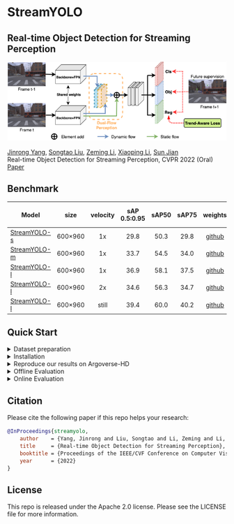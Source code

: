 # StreamYOLO

## Real-time Object Detection for Streaming Perception
<p align='left'>
  <img src='assets/train.png' width='721'/>
</p>

[Jinrong Yang](https://scholar.google.com.hk/citations?user=8Of_NYQAAAAJ&hl=zh-CN), [Songtao Liu](https://scholar.google.com.hk/citations?hl=zh-CN&user=xY9qK1QAAAAJ), [Zeming Li](https://www.zemingli.com/), [Xiaoping Li](http://mse.hust.edu.cn/info/1143/1374.htm), [Sun Jian](http://www.jiansun.org/) <br>
Real-time Object Detection for Streaming Perception, CVPR 2022 (Oral)<br>
[Paper](https://arxiv.org/abs/2203.12338)


## Benchmark

|Model |size |velocity | sAP<br>0.5:0.95 | sAP50 |sAP75| weights | COCO pretrained weights |
| ------        |:---: | :---:       |:---:     |:---:  | :---: | :----: | :----: |
|[StreamYOLO-s](./exps/StreamYOLO/cfgs/s_s50_onex_dfp_tal_flip.py)    |600×960  |1x      |29.8     |50.3 | 29.8 |[github](/yancie-yjr/StreamYOLO/releases/download/0.1.0rc/s_s50_one_x.pth) |[github](/yancie-yjr/StreamYOLO/releases/download/0.1.0rc/yolox_s.pth) |
|[StreamYOLO-m](/exps/StreamYOLO/cfgs/m_s50_onex_dfp_tal_flip.py)    |600×960  |1x      |33.7     |54.5 |34.0|[github](/yancie-yjr/StreamYOLO/releases/download/0.1.0rc/m_s50_one_x.pth) |[github](/yancie-yjr/StreamYOLO/releases/download/0.1.0rc/yolox_m.pth) |
|[StreamYOLO-l](/exps/StreamYOLO/cfgs/l_s50_onex_dfp_tal_flip.py)    |600×960  |1x  |36.9 |58.1| 37.5 |[github](/yancie-yjr/StreamYOLO/releases/download/0.1.0rc/l_s50_one_x.pth) |[github](/yancie-yjr/StreamYOLO/releases/download/0.1.0rc/yolox_l.pth) |
|[StreamYOLO-l](/exps/StreamYOLO/cfgs/l_s50_twox_dfp_tal_flip.py)   |600×960  |2x      | 34.6 |56.3|34.7 |[github](/yancie-yjr/StreamYOLO/releases/download/0.1.0rc/l_s50_two_x.pth) |[github](/yancie-yjr/StreamYOLO/releases/download/0.1.0rc/yolox_l.pthh) |
|[StreamYOLO-l](/exps/StreamYOLO/cfgs/l_s50_still_dfp_flip.py)   |600×960  | still      | 39.4 |60.0 | 40.2 |[github](/yancie-yjr/StreamYOLO/releases/download/0.1.0rc/l_s50_still.pth) |[github](/yancie-yjr/StreamYOLO/releases/download/0.1.0rc/yolox_l.pth) |

## Quick Start

<details>
<summary>Dataset preparation</summary>

You can download Argoverse-1.1 full dataset and annotation from [HERE](https://www.cs.cmu.edu/~mengtial/proj/streaming/) and unzip it.

The folder structure should be organized as follows before our processing.

```shell
StreamYOLO
├── exps
├── tools
├── yolox
├── data
│   ├── Argoverse-1.1
│   │   ├── annotations
│   │       ├── tracking
│   │           ├── train
│   │           ├── val
│   │           ├── test
│   ├── Argoverse-HD
│   │   ├── annotations
│   │       ├── test-meta.json
│   │       ├── train.json
│   │       ├── val.json
```

The hash strings represent different video sequences in Argoverse, and `ring_front_center` is one of the sensors for that sequence. Argoverse-HD annotations correspond to images from this sensor. Information from other sensors (other ring cameras or LiDAR) is not used, but our framework can be also extended to these modalities or to a multi-modality setting.


</details>


<details>
<summary>Installation</summary>

Step1. Install YOLOX.
```shell
# basic python libraries
conda create --name streamyolo python=3.7

pip install torch==1.7.1+cu110 torchvision==0.8.2+cu110 torchaudio==0.7.2 -f https://download.pytorch.org/whl/torch_stable.html

pip3 install yolox==0.3
git clone git@github.com:yancie-yjr/StreamYOLO.git

# add StreamYOLO to PYTHONPATH by adding the following line to ~/.bashrc (change the path accordingly)
export PYTHONPATH="${PYTHONPATH}:PATH_TO_StreamYOLO"

# Installing `mmcv` for the official sAP evaluation:
# Please replace `{cu_version}` and ``{torch_version}`` with the versions you are currently using. 
# You will get import or runtime errors if the versions are incorrect.
pip install mmcv-full==1.1.5 -f https://download.openmmlab.com/mmcv/dist/{cu_version}/{torch_version}/index.html

```

</details>


<details>
<summary>Reproduce our results on Argoverse-HD</summary>

Step1. Prepare COCO dataset
```shell
cd <StreamYOLO_HOME>
ln -s /path/to/your/Argoverse-1.1 ./data/Argoverse-1.1
ln -s /path/to/your/Argoverse-HD ./data/Argoverse-HD
```

Step2. Reproduce our results on Argoverse:

```shell
python tools/train.py -f cfgs/m_s50_onex_dfp_tal_flip.py -d 8 -b 32 -c [/path/to/your/coco_pretrained_path] -o --fp16
```
* -d: number of gpu devices.
* -b: total batch size, the recommended number for -b is num-gpu * 8.
* --fp16: mixed precision training.
* -c: model checkpoint path.

</details>


<details>
<summary>Offline Evaluation</summary>

We support batch testing for fast evaluation:

```shell
python tools/eval.py -f  cfgs/l_s50_onex_dfp_tal_flip.py -c [/path/to/your/model_path] -b 64 -d 8 --conf 0.01 [--fp16] [--fuse]
```
* --fuse: fuse conv and bn.
* -d: number of GPUs used for evaluation. DEFAULT: All GPUs available will be used.
* -b: total batch size across on all GPUs.
* -c: model checkpoint path.
* --conf: NMS threshold. If using 0.001, the performance will further improve by 0.2~0.3 sAP.

</details>

<details>
<summary>Online Evaluation</summary>

We modify the online evaluation from [sAP](https://github.com/mtli/sAP)

Please use 1 V100 GPU to test the performance since other GPUs with low computing power will trigger non-real-time results!!!!!!!!

```shell
cd sAP/streamyolo
bash streamyolo.sh
```

</details>



## Citation
Please cite the following paper if this repo helps your research:
```bibtex
@InProceedings{streamyolo,
    author    = {Yang, Jinrong and Liu, Songtao and Li, Zeming and Li, Xiaoping and Sun, Jian},
    title     = {Real-time Object Detection for Streaming Perception},
    booktitle = {Proceedings of the IEEE/CVF Conference on Computer Vision and Pattern Recognition},
    year      = {2022}
}
```

## License
This repo is released under the Apache 2.0 license. Please see the LICENSE file for more information.

